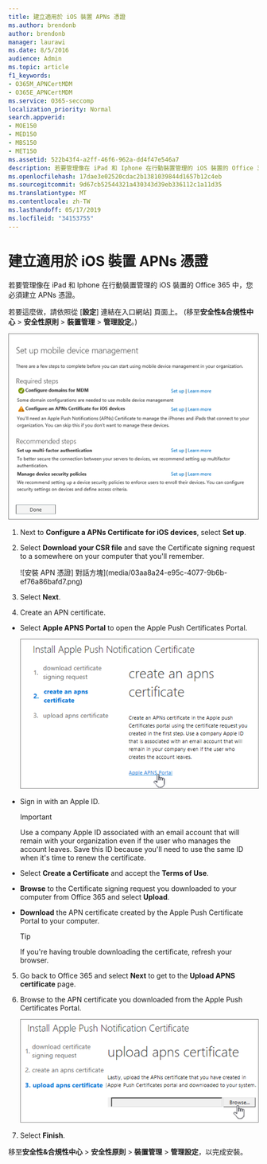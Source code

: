 ```yaml
---
title: 建立適用於 iOS 裝置 APNs 憑證
ms.author: brendonb
author: brendonb
manager: laurawi
ms.date: 8/5/2016
audience: Admin
ms.topic: article
f1_keywords:
- O365M_APNCertMDM
- O365E_APNCertMDM
ms.service: O365-seccomp
localization_priority: Normal
search.appverid:
- MOE150
- MED150
- MBS150
- MET150
ms.assetid: 522b43f4-a2ff-46f6-962a-dd4f47e546a7
description: 若要管理像在 iPad 和 Iphone 在行動裝置管理的 iOS 裝置的 Office 365，請遵循下列步驟，先建立 APNs 憑證。
ms.openlocfilehash: 17dae3e02520cdac2b1381039844d1657b12c4eb
ms.sourcegitcommit: 9d67cb52544321a430343d39eb336112c1a11d35
ms.translationtype: MT
ms.contentlocale: zh-TW
ms.lasthandoff: 05/17/2019
ms.locfileid: "34153755"
---
```

# <a name="create-an-apns-certificate-for-ios-devices"></a>建立適用於 iOS 裝置 APNs 憑證

 若要管理像在 iPad 和 Iphone 在行動裝置管理的 iOS 裝置的 Office 365 中，您必須建立 APNs 憑證。 
  
若要這麼做，請依照從 [**設定**] 連結在入口網站] 頁面上。 (移至**安全性&amp;合規性中心** \> **安全性原則** \> **裝置管理** \> **管理設定**。)
  
![設定行動裝置管理必要和建議的步驟](media/d71e3c76-b6b9-4549-ade6-cbfab846d908.png)
  
1. Next to **Configure a APNs Certificate for iOS devices**, select **Set up**.
    
2. Select **Download your CSR file** and save the Certificate signing request to a somewhere on your computer that you'll remember. 
    
    ![安裝 APN 憑證] 對話方塊](media/03aa8a24-e95c-4077-9b6b-ef76a86bafd7.png)
  
3.  Select **Next**. 
    
4.  Create an APN certificate.
    
  - Select **Apple APNS Portal** to open the Apple Push Certificates Portal.  
    
    ![使用選取的 Apple APNS 入口網站安裝 APN 通知憑證對話方塊](media/ce19f53c-f44a-470b-baf3-9278dfda2ba5.png)
  
  - Sign in with an Apple ID.
    
    > [!IMPORTANT]
    > Use a company Apple ID associated with an email account that will remain with your organization even if the user who manages the account leaves. Save this ID because you'll need to use the same ID when it's time to renew the certificate. 
  
  - Select **Create a Certificate** and accept the **Terms of Use**.
    
  - **Browse** to the Certificate signing request you downloaded to your computer from Office 365 and select **Upload**.
    
  - **Download** the APN certificate created by the Apple Push Certificate Portal to your computer. 
    
    > [!TIP]
    > If you're having trouble downloading the certificate, refresh your browser. 
  
5. Go back to Office 365 and select **Next** to get to the **Upload APNS certificate** page. 
    
6.  Browse to the APN certificate you downloaded from the Apple Push Certificates Portal.
    
    ![按一下 [瀏覽] 按鈕，選取您從 Apple 下載 APNS 憑證](media/afe2849d-af23-4c55-9009-d8f25edaf6c0.png)
  
7. Select **Finish**.
    
移至**安全性&amp;合規性中心** \> **安全性原則** \> **裝置管理** \> **管理設定**，以完成安裝。 
  


